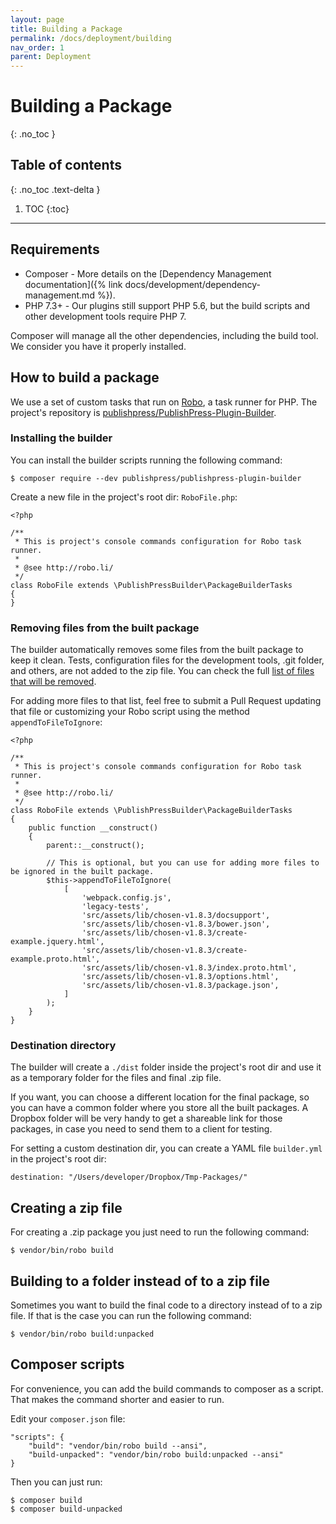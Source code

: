 ```yaml
---
layout: page
title: Building a Package
permalink: /docs/deployment/building
nav_order: 1
parent: Deployment
---
```


# Building a Package
{: .no_toc }

## Table of contents
{: .no_toc .text-delta }

1. TOC
{:toc}

---

## Requirements

* Composer - More details on the [Dependency Management documentation]({% link docs/development/dependency-management.md %}).
* PHP 7.3+ - Our plugins still support PHP 5.6, but the build scripts and other development tools require PHP 7.

Composer will manage all the other dependencies, including the build tool. We consider you have it properly installed.

## How to build a package

We use a set of custom tasks that run on [Robo](https://robo.li/), a task runner for PHP.
The project's repository is [publishpress/PublishPress-Plugin-Builder](https://github.com/publishpress/PublishPress-Plugin-Builder/).


### Installing the builder

You can install the builder scripts running the following command:

```
$ composer require --dev publishpress/publishpress-plugin-builder
```

Create a new file in the project's root dir: `RoboFile.php`:

```
<?php

/**
 * This is project's console commands configuration for Robo task runner.
 *
 * @see http://robo.li/
 */
class RoboFile extends \PublishPressBuilder\PackageBuilderTasks
{
}
```

### Removing files from the built package

The builder automatically removes some files from the built package to keep it clean. Tests, configuration files for the development tools, .git folder, and others, are not added to the zip file.
You can check the full [list of files that will be removed](https://github.com/publishpress/PublishPress-Plugin-Builder/blob/master/files-to-ignore.txt). 

For adding more files to that list, feel free to submit a Pull Request updating that file or customizing your Robo script using the method `appendToFileToIgnore`:

```
<?php

/**
 * This is project's console commands configuration for Robo task runner.
 *
 * @see http://robo.li/
 */
class RoboFile extends \PublishPressBuilder\PackageBuilderTasks
{
    public function __construct()
    {
        parent::__construct();
        
        // This is optional, but you can use for adding more files to be ignored in the built package.
        $this->appendToFileToIgnore(
            [
                'webpack.config.js',
                'legacy-tests',
                'src/assets/lib/chosen-v1.8.3/docsupport',
                'src/assets/lib/chosen-v1.8.3/bower.json',
                'src/assets/lib/chosen-v1.8.3/create-example.jquery.html',
                'src/assets/lib/chosen-v1.8.3/create-example.proto.html',
                'src/assets/lib/chosen-v1.8.3/index.proto.html',
                'src/assets/lib/chosen-v1.8.3/options.html',
                'src/assets/lib/chosen-v1.8.3/package.json',
            ]
        );
    }
}
```

### Destination directory

The builder will create a `./dist` folder inside the project's root dir and use it as a temporary folder for the files and final .zip file. 

If you want, you can choose a different location for the final package, so you can have a common folder where you store all the built packages. A Dropbox folder will be very handy to get a shareable link for those packages, in case you need to send them to a client for testing.

For setting a custom destination dir, you can create a YAML file `builder.yml` in the project's root dir:

```
destination: "/Users/developer/Dropbox/Tmp-Packages/"
```

## Creating a zip file

For creating a .zip package you just need to run the following command:

```
$ vendor/bin/robo build
```

## Building to a folder instead of to a zip file

Sometimes you want to build the final code to a directory instead of to a zip file. If that is the case you can run the following command:

```
$ vendor/bin/robo build:unpacked
``` 

## Composer scripts

For convenience, you can add the build commands to composer as a script. That makes the command shorter and easier to run.

Edit your `composer.json` file:
```
"scripts": {
    "build": "vendor/bin/robo build --ansi",
    "build-unpacked": "vendor/bin/robo build:unpacked --ansi"
}
```

Then you can just run:

```
$ composer build
$ composer build-unpacked
```

